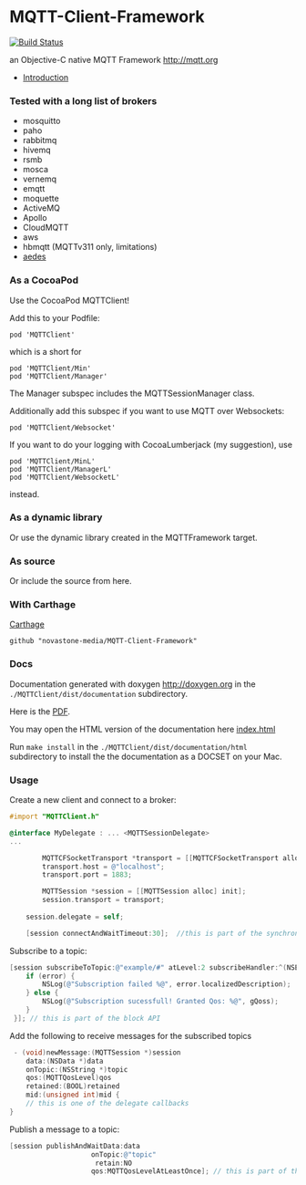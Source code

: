 MQTT-Client-Framework 
=====================
[![Build Status](https://travis-ci.org/novastone-media/MQTT-Client-Framework.svg?branch=master)](https://travis-ci.org/novastone-media/MQTT-Client-Framework)

an Objective-C native MQTT Framework http://mqtt.org

* [Introduction](http://www.hivemq.com/blog/mqtt-client-library-encyclopedia-mqtt-client-framework)

### Tested with a long list of brokers

* mosquitto
* paho
* rabbitmq
* hivemq
* rsmb
* mosca
* vernemq
* emqtt
* moquette
* ActiveMQ
* Apollo
* CloudMQTT
* aws
* hbmqtt (MQTTv311 only, limitations)
* [aedes](https://github.com/mcollina/aedes) 

### As a CocoaPod

Use the CocoaPod MQTTClient! 

Add this to your Podfile:

```
pod 'MQTTClient'
```
which is a short for
```
pod 'MQTTClient/Min'
pod 'MQTTClient/Manager'
```

The Manager subspec includes the MQTTSessionManager class.

Additionally add this subspec if you want to use MQTT over Websockets:

```
pod 'MQTTClient/Websocket'
```

If you want to do your logging with CocoaLumberjack (my suggestion), use
```
pod 'MQTTClient/MinL'
pod 'MQTTClient/ManagerL'
pod 'MQTTClient/WebsocketL'
```
instead.

### As a dynamic library

Or use the dynamic library created in the MQTTFramework target.

### As source

Or include the source from here.

### With Carthage

[Carthage](https://github.com/Carthage/Carthage)
```
github "novastone-media/MQTT-Client-Framework"
```

### Docs

Documentation generated with doxygen http://doxygen.org in the `./MQTTClient/dist/documentation` subdirectory.

Here is the [PDF](MQTTClient/dist/documentation/latex/refman.pdf).

You may open the HTML version of the documentation here  [index.html](MQTTClient/dist/documentation/html/index.html)

Run `make install` in the `./MQTTClient/dist/documentation/html` subdirectory to install the the documentation as a DOCSET on your Mac.

### Usage

Create a new client and connect to a broker:

```objective-c
#import "MQTTClient.h"

@interface MyDelegate : ... <MQTTSessionDelegate>
...

        MQTTCFSocketTransport *transport = [[MQTTCFSocketTransport alloc] init];
        transport.host = @"localhost";
        transport.port = 1883;

        MQTTSession *session = [[MQTTSession alloc] init];
        session.transport = transport;
        
	session.delegate = self;

	[session connectAndWaitTimeout:30];  //this is part of the synchronous API

```

Subscribe to a topic:

```objective-c
[session subscribeToTopic:@"example/#" atLevel:2 subscribeHandler:^(NSError *error, NSArray<NSNumber *> *gQoss){
    if (error) {
        NSLog(@"Subscription failed %@", error.localizedDescription);
    } else {
        NSLog(@"Subscription sucessfull! Granted Qos: %@", gQoss);
    }
 }]; // this is part of the block API

```

Add the following to receive messages for the subscribed topics
```objective-c
 - (void)newMessage:(MQTTSession *)session
	data:(NSData *)data
	onTopic:(NSString *)topic
	qos:(MQTTQosLevel)qos
	retained:(BOOL)retained
	mid:(unsigned int)mid {
	// this is one of the delegate callbacks
}
```

Publish a message to a topic:

```objective-c
[session publishAndWaitData:data
                    onTopic:@"topic"
                     retain:NO
	                qos:MQTTQosLevelAtLeastOnce]; // this is part of the asynchronous API
```

